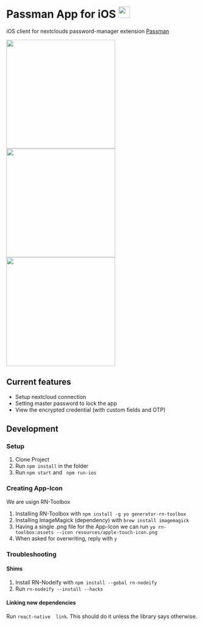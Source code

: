 # Passman App for iOS <img src="https://passman.cc/img/icon128.png" height="30" />
iOS client for nextclouds password-manager extension [Passman](https://passman.cc/) 

<img src="https://github.com/Y0nnyy/passman-ios/raw/master/resources/screenshots/screenshot-setup.png" width="285"/> <img src="https://github.com/Y0nnyy/passman-ios/raw/master/resources/screenshots/screenshot-master-password.png" width="285"/> <img src="https://github.com/Y0nnyy/passman-ios/raw/master/resources/screenshots/screenshot-credentials.png" width="285"/>

## Current features
* Setup nextcloud connection
* Setting master password to lock the app
* View the encrypted credential (with custom fields and OTP)

## Development
### Setup
1. Clone Project
2. Run ```npm install``` in the folder
3. Run  ````npm start```` and ```` npm run-ios````

### Creating App-Icon
We are usign RN-Toolbox
1. Installing RN-Toolbox with ```npm install -g yo generator-rn-toolbox```
2. Installing ImageMagick (dependency) with ```brew install imagemagick```
3. Having a single .png file for the App-Icon we can run ```yo rn-toolbox:assets --icon resources/apple-touch-icon.png```
4. When asked for overwriting, reply with ```y```

### Troubleshooting
#### Shims
1. Install RN-Nodeify with ````npm install --gobal rn-nodeify````
2. Run ````rn-nodeify --install --hacks````

#### Linking new dependencies
Run ```react-native  link```. This should do it unless the library says otherwise.
